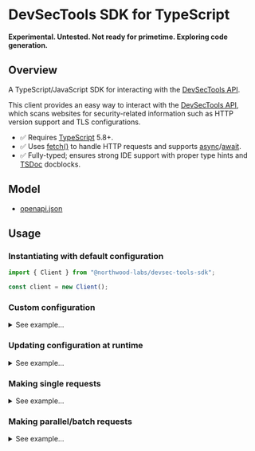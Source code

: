 # DevSecTools SDK for TypeScript

**Experimental. Untested. Not ready for primetime. Exploring code generation.**

## Overview

A TypeScript/JavaScript SDK for interacting with the [DevSecTools API].

This client provides an easy way to interact with the [DevSecTools API], which scans websites for security-related information such as HTTP version support and TLS configurations.

* ✅ Requires [TypeScript] 5.8+.
* ✅ Uses [fetch()] to handle HTTP requests and supports [async]/[await].
* ✅ Fully-typed; ensures strong IDE support with proper type hints and [TSDoc] docblocks.

## Model

* [openapi.json](https://github.com/northwood-labs/devsec-tools/raw/refs/heads/main/openapi.json)

## Usage

### Instantiating with default configuration

```typescript
import { Client } from "@northwood-labs/devsec-tools-sdk";

const client = new Client();
```

### Custom configuration

<details>
<summary>See example…</summary>

```typescript
import { Client, ENDPOINT } from "@northwood-labs/devsec-tools-sdk";

// Using a known endpoint (strictly typed)
const client = new Client({
  baseUrl: ENDPOINT.LOCALDEV,
  timeoutSeconds: 10,
});

// Using a custom API endpoint (still allowed)
const customClient = new Client({
  baseUrl: "https://custom-endpoint.com",
  timeoutSeconds: 15,
});
```

</details>

### Updating configuration at runtime

<details>
<summary>See example…</summary>

```typescript
import { Client, ENDPOINT } from "@northwood-labs/devsec-tools-sdk";

const client = new Client();

client.setBaseUrl(ENDPOINT.LOCALDEV);
client.setTimeoutSeconds(15);
```

</details>

### Making single requests

<details>
<summary>See example…</summary>

```typescript
import { Client, ENDPOINT } from "@northwood-labs/devsec-tools-sdk";

async function run() {
  const client = new Client();

  try {
    const results = await client.http("example.com");
    console.log("Results:", results);
  } catch (error) {
    console.error("Unexpected Error:", error);
  }
}

run();
```

</details>

### Making parallel/batch requests

<details>
<summary>See example…</summary>

```typescript
import { Client, ENDPOINT } from "@northwood-labs/devsec-tools-sdk";

async function run() {
  const client = new Client();

  try {
    const results = await client.batchRequests([
      { method: "http", url: "apple.com"  },
      { method: "tls",  url: "google.com" }
    ]);

    console.log("Batch Results:", results);
  } catch (error) {
    console.error("Unexpected Error:", error);
  }
}

run();
```

</details>

[async]: https://developer.mozilla.org/en-US/docs/Web/JavaScript/Reference/Statements/async_function
[await]: https://developer.mozilla.org/en-US/docs/Web/JavaScript/Reference/Operators/await
[DevSecTools API]: https://devsec.tools
[fetch()]: https://developer.mozilla.org/en-US/docs/Web/API/Fetch_API/Using_Fetch
[TSDoc]: https://tsdoc.org
[TypeScript]: https://www.typescriptlang.org
